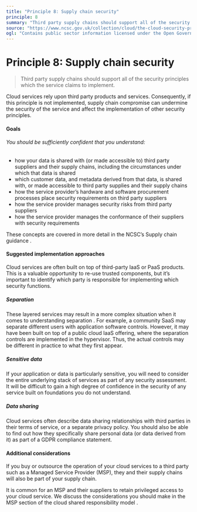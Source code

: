 ```yaml
---
title: "Principle 8: Supply chain security"
principle: 8
summary: "Third party supply chains should support all of the security principles which the service claims to implement."
source: "https://www.ncsc.gov.uk/collection/cloud/the-cloud-security-principles/principle-8-supply-chain-security"
ogl: "Contains public sector information licensed under the Open Government Licence v3.0. https://www.nationalarchives.gov.uk/doc/open-government-licence/version/3/"
---
```


# Principle 8: Supply chain security

> Third party supply chains should support all of the security principles which the service claims to implement.

Cloud services rely upon third party products and services. Consequently, if this principle is not implemented, supply chain compromise can undermine the security of the service and affect the implementation of other security principles.

#### Goals

###### You should be sufficiently confident that you understand:

- how your data is shared with (or made accessible to) third party suppliers and their supply chains, including the circumstances under which that data is shared
- which customer data, and metadata derived from that data, is shared with, or made accessible to third party supplies and their supply chains
- how the service provider’s hardware and software procurement processes place security requirements on third party suppliers
- how the service provider manages security risks from third party suppliers
- how the service provider manages the conformance of their suppliers with security requirements

These concepts are covered in more detail in the NCSC’s Supply chain guidance .

#### Suggested implementation approaches

Cloud services are often built on top of third-party IaaS or PaaS products. This is a valuable opportunity to re-use trusted components, but it’s important to identify which party is responsible for implementing which security functions.

##### Separation

These layered services may result in a more complex situation when it comes to understanding separation . For example, a community SaaS may separate different users with application software controls. However, it may have been built on top of a public cloud IaaS offering, where the separation controls are implemented in the hypervisor. Thus, the actual controls may be different in practice to what they first appear.

##### Sensitive data

If your application or data is particularly sensitive, you will need to consider the entire underlying stack of services as part of any security assessment. It will be difficult to gain a high degree of confidence in the security of any service built on foundations you do not understand.

##### Data sharing

Cloud services often describe data sharing relationships with third parties in their terms of service, or a separate privacy policy. You should also be able to find out how they specifically share personal data (or data derived from it) as part of a GDPR compliance statement.

#### Additional considerations

If you buy or outsource the operation of your cloud services to a third party such as a Managed Service Provider (MSP), they and their supply chains will also be part of your supply chain.

It is common for an MSP and their suppliers to retain privileged access to your cloud service. We discuss the considerations you should make in the MSP section of the cloud shared responsibility model .

